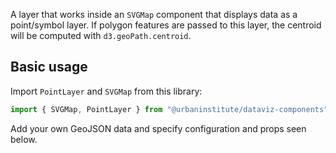 A layer that works inside an `SVGMap` component that displays data as a point/symbol layer. If polygon features are passed to this layer, the centroid will be computed with `d3.geoPath.centroid`.

## Basic usage

Import `PointLayer` and `SVGMap` from this library:

```js
import { SVGMap, PointLayer } from "@urbaninstitute/dataviz-components";

```
Add your own GeoJSON data and specify configuration and props seen below.


